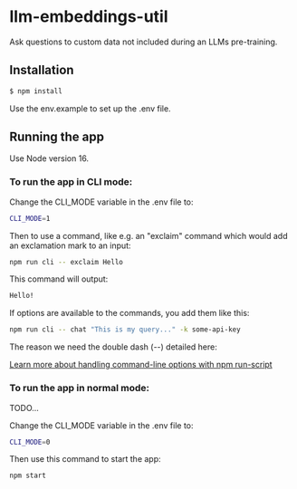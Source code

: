 # llm-embeddings-util

Ask questions to custom data not included during an LLMs pre-training.

## Installation

```bash
$ npm install
```

Use the env.example to set up the .env file.

## Running the app

Use Node version 16.

### To run the app in CLI mode:

Change the CLI_MODE variable in the .env file to:

```bash
CLI_MODE=1
```

Then to use a command, like e.g. an "exclaim" command which would add an exclamation mark to an input:

```bash
npm run cli -- exclaim Hello
```

This command will output:

```bash
Hello!
```

If options are available to the commands, you add them like this:

```bash
npm run cli -- chat "This is my query..." -k some-api-key
```

The reason we need the double dash (--) detailed here:

[Learn more about handling command-line options with npm run-script](https://github.com/tj/commander.js?#npm-run-script)

### To run the app in normal mode:

TODO...

Change the CLI_MODE variable in the .env file to:

```bash
CLI_MODE=0
```

Then use this command to start the app:

```bash
npm start
```

